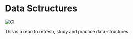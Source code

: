 # Data Sctructures

![CI](https://github.com/deniscostadsc/data-structures/workflows/CI/badge.svg?branch=master)

This is a repo to refresh, study and practice data-structures
